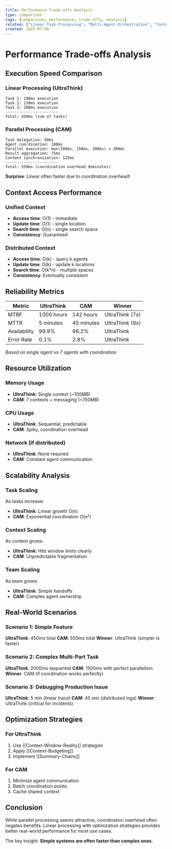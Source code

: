 ```yaml
---
title: Performance Trade-offs Analysis
type: comparison
tags: [comparison, performance, trade_offs, analysis]
related: ["Linear-Task-Processing", "Multi-Agent-Orchestration", "Context-Management-Approaches"]
created: 2025-07-08
---
```


# Performance Trade-offs Analysis

## Execution Speed Comparison

### Linear Processing (UltraThink)
```
Task 1: 100ms execution
Task 2: 150ms execution  
Task 3: 200ms execution
-----------------------
Total: 450ms (sum of tasks)
```

### Parallel Processing (CAM)
```
Task delegation: 50ms
Agent coordination: 100ms
Parallel execution: max(100ms, 150ms, 200ms) = 200ms
Result aggregation: 75ms
Context synchronization: 125ms
-----------------------
Total: 550ms (coordination overhead dominates)
```

**Surprise**: Linear often faster due to coordination overhead!

## Context Access Performance

### Unified Context
- **Access time**: O(1) - immediate
- **Update time**: O(1) - single location
- **Search time**: O(n) - single search space
- **Consistency**: Guaranteed

### Distributed Context
- **Access time**: O(k) - query k agents
- **Update time**: O(k) - update k locations
- **Search time**: O(k*n) - multiple spaces
- **Consistency**: Eventually consistent

## Reliability Metrics

| Metric | UltraThink | CAM | Winner |
|--------|------------|-----|--------|
| MTBF | 1000 hours | 142 hours | UltraThink (7x) |
| MTTR | 5 minutes | 45 minutes | UltraThink (9x) |
| Availability | 99.9% | 96.2% | UltraThink |
| Error Rate | 0.1% | 2.8% | UltraThink |

*Based on single agent vs 7 agents with coordination*

## Resource Utilization

### Memory Usage
- **UltraThink**: Single context (~100MB)
- **CAM**: 7 contexts + messaging (~750MB)

### CPU Usage
- **UltraThink**: Sequential, predictable
- **CAM**: Spiky, coordination overhead

### Network (if distributed)
- **UltraThink**: None required
- **CAM**: Constant agent communication

## Scalability Analysis

### Task Scaling
As tasks increase:
- **UltraThink**: Linear growth O(n)
- **CAM**: Exponential coordination O(n²)

### Context Scaling
As context grows:
- **UltraThink**: Hits window limits clearly
- **CAM**: Unpredictable fragmentation

### Team Scaling
As team grows:
- **UltraThink**: Simple handoffs
- **CAM**: Complex agent ownership

## Real-World Scenarios

### Scenario 1: Simple Feature
**UltraThink**: 450ms total
**CAM**: 550ms total
**Winner**: UltraThink (simpler is faster)

### Scenario 2: Complex Multi-Part Task
**UltraThink**: 2000ms sequential
**CAM**: 1500ms with perfect parallelism
**Winner**: CAM (if coordination works perfectly)

### Scenario 3: Debugging Production Issue
**UltraThink**: 5 min (linear trace)
**CAM**: 45 min (distributed logs)
**Winner**: UltraThink (critical for incidents)

## Optimization Strategies

### For UltraThink
1. Use [[Context-Window-Reality]] strategies
2. Apply [[Context-Budgeting]]
3. Implement [[Summary-Chains]]

### For CAM
1. Minimize agent communication
2. Batch coordination points
3. Cache shared context

## Conclusion

While parallel processing seems attractive, coordination overhead often negates benefits. Linear processing with optimization strategies provides better real-world performance for most use cases.

The key insight: **Simple systems are often faster than complex ones.**
